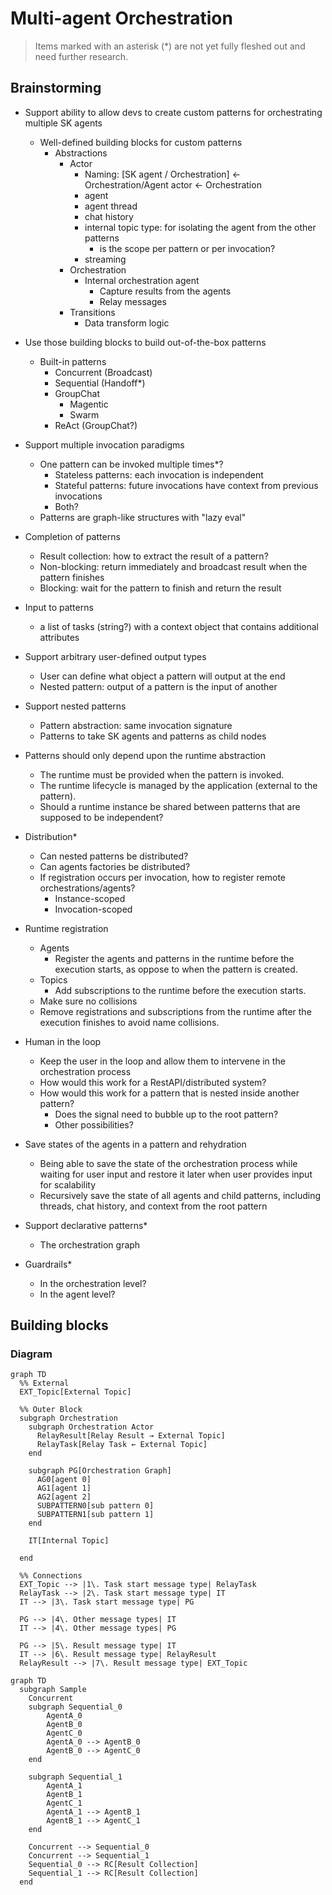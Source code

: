 # Multi-agent Orchestration

> Items marked with an asterisk (*) are not yet fully fleshed out and need further research.

## Brainstorming

- Support ability to allow devs to create custom patterns for orchestrating multiple SK agents
  - Well-defined building blocks for custom patterns
    - Abstractions
      - Actor
        - Naming: [SK agent / Orchestration] <- Orchestration/Agent actor <- Orchestration
        - agent
        - agent thread
        - chat history
        - internal topic type: for isolating the agent from the other patterns
          - is the scope per pattern or per invocation?
        - streaming
      - Orchestration
        - Internal orchestration agent
          - Capture results from the agents
          - Relay messages
      - Transitions
        - Data transform logic

- Use those building blocks to build out-of-the-box patterns
  - Built-in patterns
    - Concurrent (Broadcast)
    - Sequential (Handoff\*)
    - GroupChat
      - Magentic
      - Swarm
    - ReAct (GroupChat?)

- Support multiple invocation paradigms
  - One pattern can be invoked multiple times*?
    - Stateless patterns: each invocation is independent
    - Stateful patterns: future invocations have context from previous invocations
    - Both?
  - Patterns are graph-like structures with "lazy eval"

- Completion of patterns
  - Result collection: how to extract the result of a pattern?
  - Non-blocking: return immediately and broadcast result when the pattern finishes
  - Blocking: wait for the pattern to finish and return the result

- Input to patterns
  - a list of tasks (string?) with a context object that contains additional attributes

- Support arbitrary user-defined output types
  - User can define what object a pattern will output at the end
  - Nested pattern: output of a pattern is the input of another

- Support nested patterns
  - Pattern abstraction: same invocation signature
  - Patterns to take SK agents and patterns as child nodes

- Patterns should only depend upon the runtime abstraction
  - The runtime must be provided when the pattern is invoked.
  - The runtime lifecycle is managed by the application (external to the pattern).
  - Should a runtime instance be shared between patterns that are supposed to be independent?

- Distribution*
  - Can nested patterns be distributed?
  - Can agents factories be distributed?
  - If registration occurs per invocation, how to register remote orchestrations/agents?
    - Instance-scoped
    - Invocation-scoped

- Runtime registration
  - Agents
    - Register the agents and patterns in the runtime before the execution starts, as oppose to when the pattern is created.
  - Topics
    - Add subscriptions to the runtime before the execution starts.
  - Make sure no collisions
  - Remove registrations and subscriptions from the runtime after the execution finishes to avoid name collisions.

- Human in the loop
  - Keep the user in the loop and allow them to intervene in the orchestration process
  - How would this work for a RestAPI/distributed system?
  - How would this work for a pattern that is nested inside another pattern?
    - Does the signal need to bubble up to the root pattern?
    - Other possibilities?

- Save states of the agents in a pattern and rehydration
  - Being able to save the state of the orchestration process while waiting for user input and restore it later when user provides input for scalability
  - Recursively save the state of all agents and child patterns, including threads, chat history, and context from the root pattern

- Support declarative patterns*
  - The orchestration graph

- Guardrails*
  - In the orchestration level?
  - In the agent level?

## Building blocks

### Diagram

```mermaid
graph TD
  %% External
  EXT_Topic[External Topic]

  %% Outer Block
  subgraph Orchestration
    subgraph Orchestration Actor
      RelayResult[Relay Result → External Topic]
      RelayTask[Relay Task ← External Topic]
    end

    subgraph PG[Orchestration Graph]
      AG0[agent 0]
      AG1[agent 1]
      AG2[agent 2]
      SUBPATTERN0[sub pattern 0]
      SUBPATTERN1[sub pattern 1]
    end

    IT[Internal Topic]

  end

  %% Connections
  EXT_Topic --> |1\. Task start message type| RelayTask
  RelayTask --> |2\. Task start message type| IT
  IT --> |3\. Task start message type| PG

  PG --> |4\. Other message types| IT
  IT --> |4\. Other message types| PG

  PG --> |5\. Result message type| IT
  IT --> |6\. Result message type| RelayResult
  RelayResult --> |7\. Result message type| EXT_Topic
```

```mermaid
graph TD
  subgraph Sample
    Concurrent
    subgraph Sequential_0
        AgentA_0
        AgentB_0
        AgentC_0
        AgentA_0 --> AgentB_0
        AgentB_0 --> AgentC_0
    end

    subgraph Sequential_1
        AgentA_1
        AgentB_1
        AgentC_1
        AgentA_1 --> AgentB_1
        AgentB_1 --> AgentC_1
    end

    Concurrent --> Sequential_0
    Concurrent --> Sequential_1
    Sequential_0 --> RC[Result Collection]
    Sequential_1 --> RC[Result Collection]
  end
```
